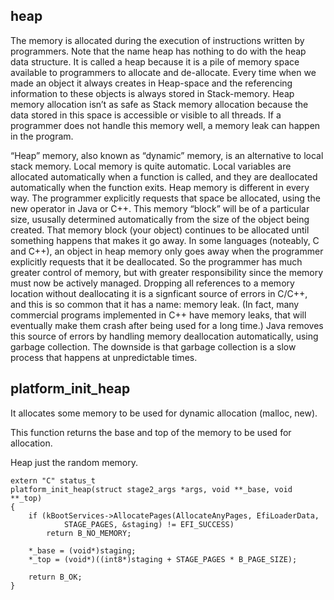 ## heap

The memory is allocated during the execution of instructions written by programmers. Note that the name heap has nothing to do with the heap data structure. It is called a heap because it is a pile of memory space available to programmers to allocate and de-allocate. Every time when we made an object it always creates in Heap-space and the referencing information to these objects is always stored in Stack-memory. Heap memory allocation isn’t as safe as Stack memory allocation because the data stored in this space is accessible or visible to all threads. If a programmer does not handle this memory well, a memory leak can happen in the program.

“Heap” memory, also known as “dynamic” memory, is an alternative to local stack memory. Local memory is quite automatic. Local variables are allocated automatically when a function is called, and they are deallocated automatically when the function exits. Heap memory is different in every way. The programmer explicitly requests that space be allocated, using the new operator in Java or C++. This memory “block” will be of a particular size, ususally determined automatically from the size of the object being created. That memory block (your object) continues to be allocated until something happens that makes it go away. In some languages (noteably, C and C++), an object in heap memory only goes away when the programmer explicitly requests that it be deallocated. So the programmer has much greater control of memory, but with greater responsibility since the memory must now be actively managed. Dropping all references to a memory location without deallocating it is a signficant source of errors in C/C++, and this is so common that it has a name: memory leak. (In fact, many commercial programs implemented in C++ have memory leaks, that will eventually make them crash after being used for a long time.) Java removes this source of errors by handling memory deallocation automatically, using garbage collection. The downside is that garbage collection is a slow process that happens at unpredictable times.

## platform_init_heap

It allocates some memory to be used for dynamic allocation (malloc, new).

This function returns the base and top of the memory to be used for allocation.

Heap just the random memory.



```
extern "C" status_t
platform_init_heap(struct stage2_args *args, void **_base, void **_top)
{
	if (kBootServices->AllocatePages(AllocateAnyPages, EfiLoaderData,
			STAGE_PAGES, &staging) != EFI_SUCCESS)
		return B_NO_MEMORY;

	*_base = (void*)staging;
	*_top = (void*)((int8*)staging + STAGE_PAGES * B_PAGE_SIZE);

	return B_OK;
}

```
